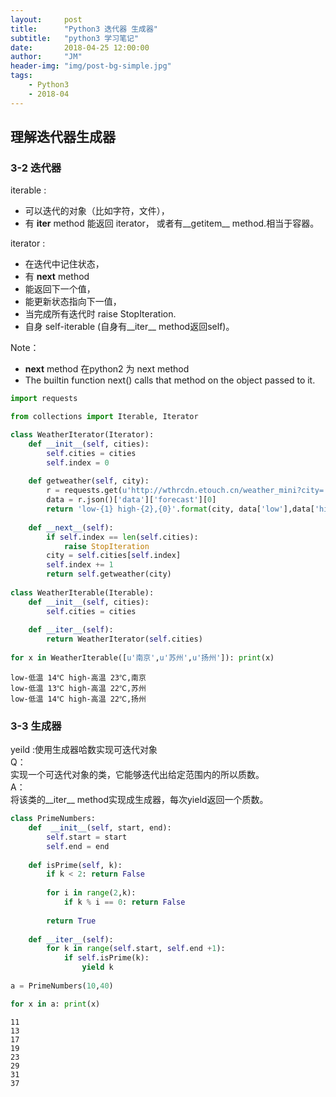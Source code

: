 ```yaml
---
layout:     post
title:      "Python3 迭代器 生成器"
subtitle:   "python3 学习笔记"
date:       2018-04-25 12:00:00
author:     "JM"
header-img: "img/post-bg-simple.jpg"
tags:
    - Python3 
    - 2018-04
---
```


## 理解迭代器生成器

### 3-2 迭代器

iterable :  
  - 可以迭代的对象（比如字符，文件），
  - 有 __iter__ method 能返回 iterator， 或者有__getitem__ method.相当于容器。

iterator :  
- 在迭代中记住状态，
 - 有 __next__ method
 - 能返回下一个值，
 - 能更新状态指向下一值，
 - 当完成所有迭代时 raise StopIteration.
- 自身 self-iterable (自身有__iter__ method返回self)。
    
Note：  
- __next__ method 在python2 为 next method
- The builtin function next() calls that method on the object passed to it.



```python
import requests

from collections import Iterable, Iterator

class WeatherIterator(Iterator):
    def __init__(self, cities):
        self.cities = cities
        self.index = 0
        
    def getweather(self, city):  
        r = requests.get(u'http://wthrcdn.etouch.cn/weather_mini?city=' + city) #unicode
        data = r.json()['data']['forecast'][0]
        return 'low-{1} high-{2},{0}'.format(city, data['low'],data['high'])
    
    def __next__(self):
        if self.index == len(self.cities):
            raise StopIteration
        city = self.cities[self.index]
        self.index += 1
        return self.getweather(city)
    
class WeatherIterable(Iterable):
    def __init__(self, cities):
        self.cities = cities
        
    def __iter__(self):
        return WeatherIterator(self.cities)
    
for x in WeatherIterable([u'南京',u'苏州',u'扬州']): print(x)  
```

    low-低温 14℃ high-高温 23℃,南京
    low-低温 13℃ high-高温 22℃,苏州
    low-低温 14℃ high-高温 22℃,扬州
    

### 3-3 生成器   
yeild :使用生成器哈数实现可迭代对象  
Q：  
实现一个可迭代对象的类，它能够迭代出给定范围内的所以质数。  
A：  
将该类的__iter__ method实现成生成器，每次yield返回一个质数。


```python
class PrimeNumbers:
    def  __init__(self, start, end):
        self.start = start
        self.end = end
        
    def isPrime(self, k):
        if k < 2: return False
        
        for i in range(2,k):
            if k % i == 0: return False
            
        return True
    
    def __iter__(self):
        for k in range(self.start, self.end +1):
            if self.isPrime(k):
                yield k
                
a = PrimeNumbers(10,40)

for x in a: print(x)
```

    11
    13
    17
    19
    23
    29
    31
    37
    

